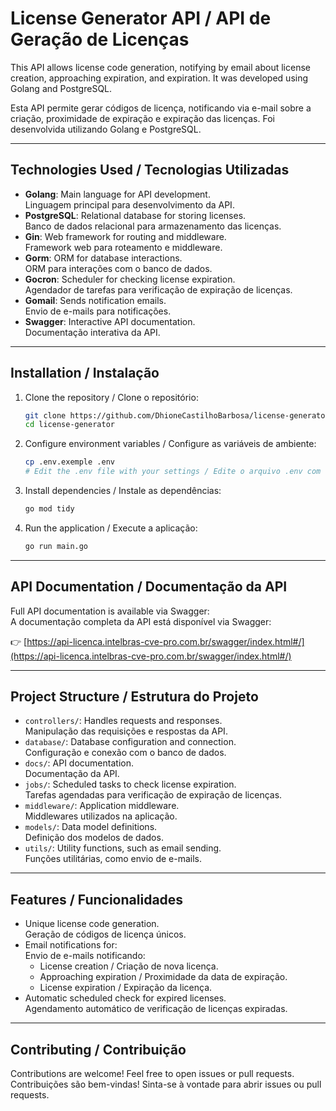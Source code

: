 # License Generator API / API de Geração de Licenças

This API allows license code generation, notifying by email about license creation, approaching expiration, and expiration. It was developed using Golang and PostgreSQL.

Esta API permite gerar códigos de licença, notificando via e-mail sobre a criação, proximidade de expiração e expiração das licenças. Foi desenvolvida utilizando Golang e PostgreSQL.

---

## Technologies Used / Tecnologias Utilizadas

- **Golang**: Main language for API development.  
  Linguagem principal para desenvolvimento da API.
- **PostgreSQL**: Relational database for storing licenses.  
  Banco de dados relacional para armazenamento das licenças.
- **Gin**: Web framework for routing and middleware.  
  Framework web para roteamento e middleware.
- **Gorm**: ORM for database interactions.  
  ORM para interações com o banco de dados.
- **Gocron**: Scheduler for checking license expiration.  
  Agendador de tarefas para verificação de expiração de licenças.
- **Gomail**: Sends notification emails.  
  Envio de e-mails para notificações.
- **Swagger**: Interactive API documentation.  
  Documentação interativa da API.

---

## Installation / Instalação

1. Clone the repository / Clone o repositório:

   ```bash
   git clone https://github.com/DhioneCastilhoBarbosa/license-generator.git
   cd license-generator
   ```

2. Configure environment variables / Configure as variáveis de ambiente:

   ```bash
   cp .env.exemple .env
   # Edit the .env file with your settings / Edite o arquivo .env com suas configurações
   ```

3. Install dependencies / Instale as dependências:

   ```bash
   go mod tidy
   ```

4. Run the application / Execute a aplicação:

   ```bash
   go run main.go
   ```

---

## API Documentation / Documentação da API

Full API documentation is available via Swagger:  
A documentação completa da API está disponível via Swagger:

👉 [https://api-licenca.intelbras-cve-pro.com.br/swagger/index.html#/](https://api-licenca.intelbras-cve-pro.com.br/swagger/index.html#/)

---

## Project Structure / Estrutura do Projeto

- `controllers/`: Handles requests and responses.  
  Manipulação das requisições e respostas da API.
- `database/`: Database configuration and connection.  
  Configuração e conexão com o banco de dados.
- `docs/`: API documentation.  
  Documentação da API.
- `jobs/`: Scheduled tasks to check license expiration.  
  Tarefas agendadas para verificação de expiração de licenças.
- `middleware/`: Application middleware.  
  Middlewares utilizados na aplicação.
- `models/`: Data model definitions.  
  Definição dos modelos de dados.
- `utils/`: Utility functions, such as email sending.  
  Funções utilitárias, como envio de e-mails.

---

## Features / Funcionalidades

- Unique license code generation.  
  Geração de códigos de licença únicos.
- Email notifications for:  
  Envio de e-mails notificando:
  - License creation / Criação de nova licença.
  - Approaching expiration / Proximidade da data de expiração.
  - License expiration / Expiração da licença.
- Automatic scheduled check for expired licenses.  
  Agendamento automático de verificação de licenças expiradas.

---

## Contributing / Contribuição

Contributions are welcome! Feel free to open issues or pull requests.  
Contribuições são bem-vindas! Sinta-se à vontade para abrir issues ou pull requests.

